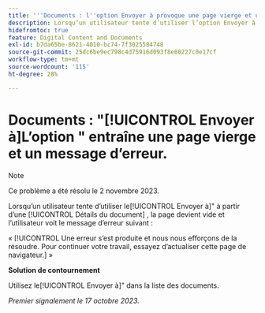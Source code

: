 ```yaml
---
title: '''Documents : l''option Envoyer à provoque une page vierge et un message d''erreur'''
description: Lorsqu’un utilisateur tente d’utiliser l’option Envoyer à à partir d’une page Détails du document, la page devient vide et un message d’erreur s’affiche.
hidefromtoc: true
feature: Digital Content and Documents
exl-id: b7da65be-8621-4010-bc74-7f3025584748
source-git-commit: 25dc6be9ec798c4d75916d093f8e80227c0e17cf
workflow-type: tm+mt
source-wordcount: '115'
ht-degree: 28%

---
```


# Documents : &quot;[!UICONTROL Envoyer à]L’option &quot; entraîne une page vierge et un message d’erreur.

>[!NOTE]
>
>Ce problème a été résolu le 2 novembre 2023.

Lorsqu’un utilisateur tente d’utiliser le[!UICONTROL Envoyer à]&quot; à partir d’une [!UICONTROL Détails du document] , la page devient vide et l’utilisateur voit le message d’erreur suivant :

« [!UICONTROL Une erreur s’est produite et nous nous efforçons de la résoudre. Pour continuer votre travail, essayez d’actualiser cette page de navigateur.] »

**Solution de contournement**

Utilisez le[!UICONTROL Envoyer à]&quot; dans la liste des documents.

_Premier signalement le 17 octobre 2023._
